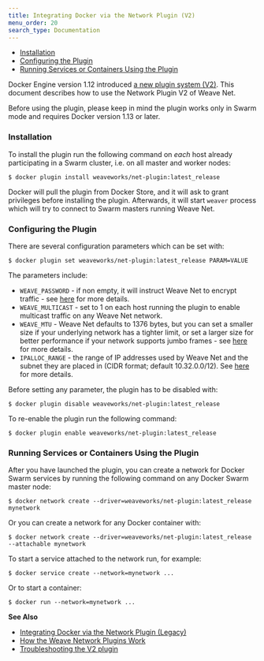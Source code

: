```yaml
---
title: Integrating Docker via the Network Plugin (V2)
menu_order: 20
search_type: Documentation
---
```


 * [Installation](#installation)
 * [Configuring the Plugin](#configuring)
 * [Running Services or Containers Using the Plugin](#usage)

Docker Engine version 1.12 introduced [a new plugin system (V2)](https://docs.docker.com/engine/extend/).
This document describes how to use the Network Plugin V2 of Weave Net.

Before using the plugin, please keep in mind the plugin works only in Swarm
mode and requires Docker version 1.13 or later.

### <a name="installation"></a>Installation

To install the plugin run the following command on _each_ host already
participating in a Swarm cluster, i.e. on all master and worker nodes:

    $ docker plugin install weaveworks/net-plugin:latest_release

Docker will pull the plugin from Docker Store, and it will ask to grant
privileges before installing the plugin. Afterwards, it will start `weaver`
process which will try to connect to Swarm masters running Weave Net.

### <a name="configuring"></a>Configuring the Plugin

There are several configuration parameters which can be set with:

    $ docker plugin set weaveworks/net-plugin:latest_release PARAM=VALUE

The parameters include:

* `WEAVE_PASSWORD` - if non empty, it will instruct Weave Net to encrypt
   traffic - see [here](/site/tasks/manage/security-untrusted-networks.md) for
   more details.
* `WEAVE_MULTICAST` - set to 1 on each host running the plugin to enable
  multicast traffic on any Weave Net network.
* `WEAVE_MTU` - Weave Net defaults to 1376 bytes, but you can set a
  smaller size if your underlying network has a tighter limit, or set
  a larger size for better performance if your network supports jumbo
  frames - see [here](/site/tasks/manage/fastdp.md#mtu) for more
  details.
* `IPALLOC_RANGE` - the range of IP addresses used by Weave Net and the subnet
  they are placed in (CIDR format; default 10.32.0.0/12).
  See [here](/site/tasks/ipam/configuring-weave.md) for more details.

Before setting any parameter, the plugin has to be disabled with:

    $ docker plugin disable weaveworks/net-plugin:latest_release

To re-enable the plugin run the following command:

    $ docker plugin enable weaveworks/net-plugin:latest_release

### <a name="usage"></a>Running Services or Containers Using the Plugin

After you have launched the plugin, you can create a network for Docker Swarm
services by running the following command on any Docker Swarm master node:

    $ docker network create --driver=weaveworks/net-plugin:latest_release mynetwork

Or you can create a network for any Docker container with:

    $ docker network create --driver=weaveworks/net-plugin:latest_release --attachable mynetwork

To start a service attached to the network run, for example:

    $ docker service create --network=mynetwork ...

Or to start a container:

    $ docker run --network=mynetwork ...

**See Also**

 * [Integrating Docker via the Network Plugin (Legacy)](/site/install/plugin/plugin.md)
 * [How the Weave Network Plugins Work](/site/install/plugin/plugin-how-it-works.md)
 * [Troubleshooting the V2 plugin](/site/troubleshooting.md#v2plugin)

